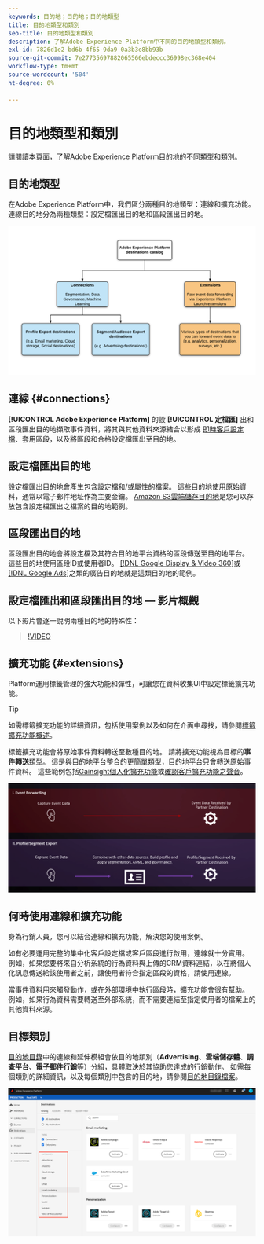 ```yaml
---
keywords: 目的地；目的地；目的地類型
title: 目的地類型和類別
seo-title: 目的地類型和類別
description: 了解Adobe Experience Platform中不同的目的地類型和類別。
exl-id: 7826d1e2-bd6b-4f65-9da9-0a3b3e8bb93b
source-git-commit: 7e27735697882065566ebdeccc36998ec368e404
workflow-type: tm+mt
source-wordcount: '504'
ht-degree: 0%

---
```


# 目的地類型和類別

請閱讀本頁面，了解Adobe Experience Platform目的地的不同類型和類別。

## 目的地類型

在Adobe Experience Platform中，我們區分兩種目的地類型：連線和擴充功能。 連線目的地分為兩種類型：設定檔匯出目的地和區段匯出目的地。

![目的地類型](./assets/destination-types/types-of-destinations.png)

## 連線 {#connections}

**[!UICONTROL Adobe Experience Platform]** 的設 **[!UICONTROL 定檔匯]** 出和區段匯出目的地擷取事件資料，將其與其他資料來源結合以形成 [即時客戶設定檔](../profile/home.md)、套用區段，以及將區段和合格設定檔匯出至目的地。

## 設定檔匯出目的地

設定檔匯出目的地會產生包含設定檔和/或屬性的檔案。 這些目的地使用原始資料，通常以電子郵件地址作為主要金鑰。 [Amazon S3雲端儲存目的地](./catalog/cloud-storage/amazon-s3.md)是您可以存放包含設定檔匯出之檔案的目的地範例。

## 區段匯出目的地

區段匯出目的地會將設定檔及其符合目的地平台資格的區段傳送至目的地平台。 這些目的地使用區段ID或使用者ID。 [[!DNL Google Display & Video 360]](./catalog/advertising/google-dv360.md)或[[!DNL Google Ads]](./catalog/advertising/google-ads-destination.md)之類的廣告目的地就是這類目的地的範例。

## 設定檔匯出和區段匯出目的地 — 影片概觀

以下影片會逐一說明兩種目的地的特殊性：

>[!VIDEO](https://video.tv.adobe.com/v/29707?quality=12)

## 擴充功能 {#extensions}

Platform運用標籤管理的強大功能和彈性，可讓您在資料收集UI中設定標籤擴充功能。

>[!TIP]
>
>如需標籤擴充功能的詳細資訊，包括使用案例以及如何在介面中尋找，請參閱[標籤擴充功能概述](./catalog/launch-extensions/overview.md)。

標籤擴充功能會將原始事件資料轉送至數種目的地。 請將擴充功能視為目標的&#x200B;**事件轉送**&#x200B;類型。 這是與目的地平台整合的更簡單類型，目的地平台只會轉送原始事件資料。 這些範例包括[Gainsight個人化擴充功能](./catalog/personalization/gainsight.md)或[確認客戶擴充功能之聲音](./catalog/voice/confirmit-digital-feedback.md)。

![與其他目的地比較的標籤擴充功能](./assets/common/launch-and-other-destinations.png)

## 何時使用連線和擴充功能

身為行銷人員，您可以結合連線和擴充功能，解決您的使用案例。

如有必要運用完整的集中化客戶設定檔或客戶區段進行啟用，連線就十分實用。 例如，如果您要將來自分析系統的行為資料與上傳的CRM資料連結，以在將個人化訊息傳送給該使用者之前，讓使用者符合指定區段的資格，請使用連線。

當事件資料用來觸發動作，或在外部環境中執行區段時，擴充功能會很有幫助。 例如，如果行為資料需要轉送至外部系統，而不需要連結至指定使用者的檔案上的其他資料來源。

## 目標類別

[目的地目錄](https://platform.adobe.com/destination/catalog)中的連線和延伸模組會依目的地類別（**Advertising**、**雲端儲存體**、**調查平台**、**電子郵件行銷**&#x200B;等）分組，具體取決於其協助您達成的行銷動作。 如需每個類別的詳細資訊，以及每個類別中包含的目的地，請參閱[目的地目錄檔案](./catalog/overview.md)。

![目標類別](./assets/destination-types/destination-categories-menu.png)
